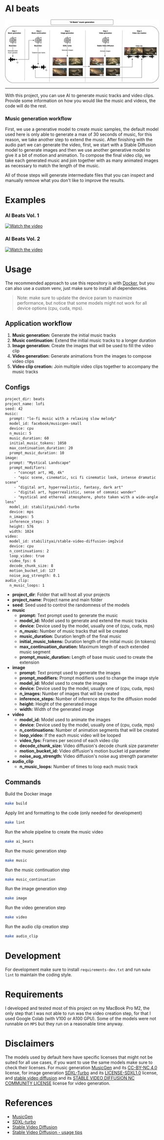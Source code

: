 # AI beats

![](./assets/ai_beats.jpg)

---

With this project, you can use AI to generate music tracks and video clips. Provide some information on how you would like the music and videos, the code will do the rest.

### Music generation workflow
First, we use a generative model to create music samples, the default model used here is only able to generate a max of 30 seconds of music, for this reason, we take another step to extend the music. After finishing with the audio part we can generate the video, first, we start with a Stable Diffusion model to generate images and then we use another generative model to give it a bit of motion and animation. To compose the final video clip, we take each generated music and join together with as many animated images as necessary to match the length of the music.

All of those steps will generate intermediate files that you can inspect and manually remove what you don't like to improve the results.

# Examples
### AI Beats Vol. 1
[![Watch the video]({link_for_the_thumb})]({link_for_the_video})

### AI Beats Vol. 2
[![Watch the video]({link_for_the_thumb})]({link_for_the_video})

# Usage
The recommended approach to use this repository is with [Docker](https://docs.docker.com/), but you can also use a custom venv, just make sure to install all dependencies.

> Note: make sure to update the device param to maximize performance, but notice that some models might not work for all device options (cpu, cuda, mps).

## Application workflow
1. **Music generation:** Generate the initial music tracks
2. **Music continuation:** Extend the initial music tracks to a longer duration
3. **Image generation:** Create the images that will be used to fill the video clip
4. **Video generation:** Generate animations from the images to compose video clips
5. **Video clip creation:** Join multiple video clips together to accompany the music tracks

## Configs
```
project_dir: beats
project_name: lofi
seed: 42
music:
  prompt: "lo-fi music with a relaxing slow melody"
  model_id: facebook/musicgen-small
  device: cpu
  n_music: 5
  music_duration: 60
  initial_music_tokens: 1050
  max_continuation_duration: 20
  prompt_music_duration: 10
image:
  prompt: "Mystical Landscape"
  prompt_modifiers: 
    - "concept art, HQ, 4k"
    - "epic scene, cinematic, sci fi cinematic look, intense dramatic scene"
    - "digital art, hyperrealistic, fantasy, dark art"
    - "digital art, hyperrealistic, sense of comsmic wonder"
    - "mystical and ethereal atmosphere, photo taken with a wide-angle lens"
  model_id: stabilityai/sdxl-turbo
  device: mps
  n_images: 5
  inference_steps: 3
  height: 576
  width: 1024
video:
  model_id: stabilityai/stable-video-diffusion-img2vid
  device: cpu
  n_continuations: 2
  loop_video: true
  video_fps: 6
  decode_chunk_size: 8
  motion_bucket_id: 127
  noise_aug_strength: 0.1
audio_clip:
  n_music_loops: 1
```
- **project_dir**: Folder that will host all your projects
- **project_name**: Project name and main folder
- **seed**: Seed used to control the randomness of the models
- **music**
  - **prompt:** Text prompt used to generate the music
  - **model_id:** Model used to generate and extend the music tracks
  - **device**: Device used by the model, usually one of (cpu, cuda, mps)
  - **n_music:** Number of music tracks that will be created
  - **music_duration:** Duration length of the final music
  - **initial_music_tokens:** Duration length of the initial music (in tokens)
  - **max_continuation_duration:** Maximum length of each extended music segment
  - **prompt_music_duration:** Length of base music used to create the extension
- **image**
  - **prompt:** Text prompt used to generate the images
  - **prompt_modifiers:** Prompt modifiers used to change the image style
  - **model_id:** Model used to create the images
  - **device**: Device used by the model, usually one of (cpu, cuda, mps)
  - **n_images:** Number of images that will be created
  - **inference_steps:** Number of inference steps for the diffusion model
  - **height:** Height of the generated image
  - **width:** Width of the generated image
- **video**
  - **model_id:** Model used to animate the images
  - **device**: Device used by the model, usually one of (cpu, cuda, mps)
  - **n_continuations:** Number of animation segments that will be created
  - **loop_video:** If the each music video will be looped
  - **video_fps:** Frames per second of each video clip
  - **decode_chunk_size:** Video diffusion's decode chunk size parameter
  - **motion_bucket_id:** Video diffusion's motion bucket id parameter
  - **noise_aug_strength:** Video diffusion's noise aug strength parameter
- **audio_clip**
  - **n_music_loops:** Number of times to loop each music track

## Commands
Build the Docker image
```bash
make build
```

Apply lint and formatting to the code (only needed for development)
```bash
make lint
```

Run the whole pipeline to create the music video
```bash
make ai_beats
```

Run the music generation step
```bash
make music
```

Run the music continuation step
```bash
make music_continuation
```

Run the image generation step
```bash
make image
```

Run the video generation step
```bash
make video
```

Run the audio clip creation step
```bash
make audio_clip
```

# Development
For development make sure to install `requirements-dev.txt` and run `make lint` to maintain the coding style.

# Requirements
I developed and tested most of this project on my MacBook Pro M2, the only step that I was not able to run was the video creation step, for that I used Google Colab (with V100 or A100 GPU). Some of the models were not runnable on `MPS` but they run on a reasonable time anyway.

# Disclaimers
The models used by default here have specific licenses that might not be suited for all use cases, if you want to use the same models make sure to check their licenses. For music generation [MusicGen](https://huggingface.co/facebook/musicgen-small) and its [CC-BY-NC 4.0](https://github.com/facebookresearch/audiocraft/blob/main/LICENSE_weights) license, for image generation [SDXL-Turbo](https://huggingface.co/stabilityai/sdxl-turbo) and its [LICENSE-SDXL1.0](https://github.com/Stability-AI/generative-models/blob/main/model_licenses/LICENSE-SDXL1.0) license, and [stable video diffusion](https://huggingface.co/stabilityai/stable-video-diffusion-img2vid) and its [STABLE VIDEO DIFFUSION NC COMMUNITY LICENSE](https://huggingface.co/stabilityai/stable-video-diffusion-img2vid/blob/main/LICENSE) license for video generation.

# References
- [MusicGen](https://huggingface.co/facebook/musicgen-small)
- [SDXL-turbo](https://huggingface.co/stabilityai/sdxl-turbo)
- [Stable Video Diffusion](https://huggingface.co/stabilityai/stable-video-diffusion-img2vid)
- [Stable Video Diffusion - usage tips](https://huggingface.co/docs/diffusers/main/en/using-diffusers/svd)